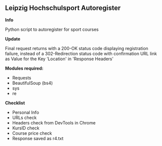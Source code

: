 ## Leipzig Hochschulsport Autoregister


**Info**

Python script to autoregister for sport courses

**Update**

Final request returns with a 200-OK status code displaying registration failure, instead of a 302-Redirection status code with confirmation URL link as Value for the Key 'Location' in 'Response Headers'

**Modules required:**
- Requests
- BeautifulSoup (bs4)
- sys
- re

**Checklist**
- Personal Info
- URLs check
- Headers check from DevTools in Chrome
- KursID check
- Course price check
- Response saved as r4.txt